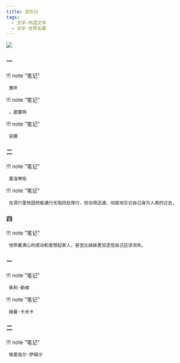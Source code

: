 ```yaml
---
title: 变形记
tags:
  - 文学-外国文学
  - 文学-世界名著
---
```


![](https://wfqqreader-1252317822.image.myqcloud.com/cover/450/34357450/t7_34357450.jpg)


### 一




!!! note "笔记"

	 重听 


!!! note "笔记"

	 。葛蕾特 


!!! note "笔记"

	 安娜 


### 二




!!! note "笔记"

	 夏洛蒂街 


!!! note "笔记"

	 在洞穴里他固然能通行无阻四处爬行，但也得迅速、彻底地忘记自己身为人类的过去， 


### 四




!!! note "笔记"

	 他带着满心的感动和爱想起家人，甚至比妹妹更加坚信自己应该消失。 


### 一




!!! note "笔记"

	 茱莉·勒维 


!!! note "笔记"

	 赫曼·卡夫卡 


### 二




!!! note "笔记"

	 格里高尔·萨姆沙 

